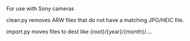 For use with Sony cameras

clean.py removes ARW files that do not have a matching JPG/HEIC file.

import.py moves files to dest like {root}/{year}/{month}/....

